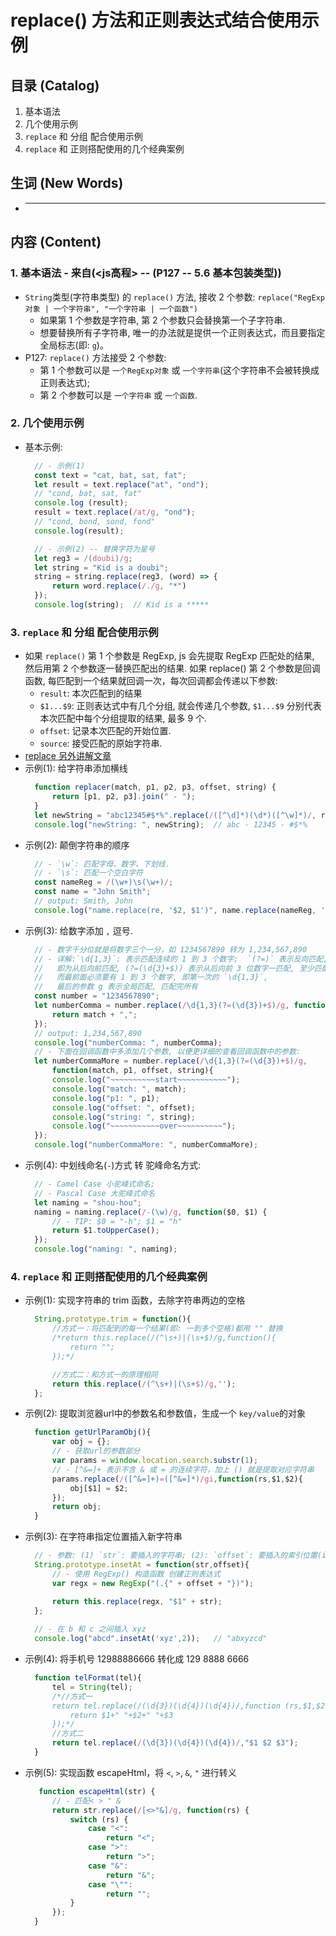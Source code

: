 # replace() 方法和正则表达式结合使用示例

## 目录 (Catalog)
1. 基本语法
2. 几个使用示例
3. `replace` 和 分组 配合使用示例
4. `replace` 和 正则搭配使用的几个经典案例 


## 生词 (New Words)
- ****


## 内容 (Content)
### 1. 基本语法 - 来自(<js高程> -- (P127 -- 5.6 基本包装类型))
- `String`类型(字符串类型) 的 `replace()` 方法, 接收 2 个参数:
  `replace("RegExp对象 | 一个字符串", "一个字符串 | 一个函数") `
    + 如果第 1 个参数是字符串, 第 2 个参数只会替换第一个子字符串.
    + 想要替换所有子字符串, 唯一的办法就是提供一个正则表达式，而且要指定全局标志(即: `g`)。
-  P127: `replace()` 方法接受 2 个参数:
    + 第 1 个参数可以是 `一个RegExp对象` 或 `一个字符串`(这个字符串不会被转换成正则表达式);
    + 第 2 个参数可以是 `一个字符串` 或 `一个函数`.
### 2. 几个使用示例
- 基本示例:
  ```js
    // - 示例(1)
    const text = "cat, bat, sat, fat";
    let result = text.replace("at", "ond");
    // "cond, bat, sat, fat"
    console.log (result);
    result = text.replace(/at/g, "ond");
    // "cond, bond, sond, fond"
    console.log(result);

    // - 示例(2) -- 替换字符为星号
    let reg3 = /(doubi)/g;
    let string = "Kid is a doubi";
    string = string.replace(reg3, (word) => {
        return word.replace(/./g, "*")
    });
    console.log(string);  // Kid is a *****
  ```
### 3. `replace` 和 分组 配合使用示例
- 如果 `replace()` 第 1 个参数是 RegExp, js 会先提取 RegExp 匹配处的结果,
  然后用第 2 个参数逐一替换匹配出的结果. 如果 replace() 第 2 个参数是回调函数, 
  每匹配到一个结果就回调一次，每次回调都会传递以下参数:
    + `result`: 本次匹配到的结果
    + `$1...$9`: 正则表达式中有几个分组, 就会传递几个参数, `$1...$9`
      分别代表本次匹配中每个分组提取的结果, 最多 9 个.
    + `offset`: 记录本次匹配的开始位置.
    + `source`: 接受匹配的原始字符串.
- [replace 另外讲解文章](https://zhuanlan.zhihu.com/p/32179882)
- 示例(1): 给字符串添加横线
  ```js
    function replacer(match, p1, p2, p3, offset, string) {
        return [p1, p2, p3].join(" - ");
    }
    let newString = "abc12345#$*%".replace(/([^\d]*)(\d*)([^\w]*)/, replacer);
    console.log("newString: ", newString);  // abc - 12345 - #$*%
  ```
- 示例(2): 颠倒字符串的顺序
  ```js
    // - `\w`: 匹配字母、数字、下划线.
    // - `\s`: 匹配一个空白字符
    const nameReg = /(\w+)\s(\w+)/;
    const name = "John Smith";
    // output: Smith, John
    console.log("name.replace(re, '$2, $1')", name.replace(nameReg, '$2, $1'));
  ```
- 示例(3): 给数字添加 `,` 逗号.
  ```js
    // - 数字千分位就是将数字三个一分，如 1234567890 转为 1,234,567,890
    // - 详解:`\d{1,3}`: 表示匹配连续的 1 到 3 个数字;  `(?=)` 表示反向匹配, 
    //   即为从后向前匹配, (?=(\d{3}+$)) 表示从后向前 3 位数字一匹配, 至少匹配一次,
    //   而最前面必须要有 1 到 3 个数字, 即第一次的 `\d{1,3}`,
    //   最后的参数 g 表示全局匹配, 匹配完所有
    const number = "1234567890";
    let numberComma = number.replace(/\d{1,3}(?=(\d{3})+$)/g, function(match){
        return match + ",";
    });
    // output: 1,234,567,890
    console.log("numberComma: ", numberComma);
    // - 下面在回调函数中多添加几个参数, 以便更详细的查看回调函数中的参数:
    let numberCommaMore = number.replace(/\d{1,3}(?=(\d{3})+$)/g,
        function(match, p1, offset, string){
        console.log("~~~~~~~~~~start~~~~~~~~~~~");
        console.log("match: ", match);
        console.log("p1: ", p1);
        console.log("offset: ", offset);
        console.log("string: ", string);
        console.log("~~~~~~~~~~~over~~~~~~~~~~");
    });
    console.log("numberCommaMore: ", numberCommaMore);
  ```
- 示例(4): 中划线命名(`-`)方式 转 驼峰命名方式:
  ```js
    // - Camel Case 小驼峰式命名;
    // - Pascal Case 大驼峰式命名
    let naming = "shou-hou";
    naming = naming.replace(/-(\w)/g, function($0, $1) {
        // - TIP: $0 = "-h"; $1 = "h"
        return $1.toUpperCase();
    });
    console.log("naming: ", naming);
  ```

### 4. `replace` 和 正则搭配使用的几个经典案例 
- 示例(1): 实现字符串的 trim 函数，去除字符串两边的空格
  ```js
    String.prototype.trim = function(){
        //方式一：将匹配到的每一个结果(即: 一到多个空格)都用 "" 替换
        /*return this.replace(/(^\s+)|(\s+$)/g,function(){
            return "";
        });*/

        //方式二：和方式一的原理相同
        return this.replace(/(^\s+)|(\s+$)/g,'');
    };
  ```
- 示例(2): 提取浏览器url中的参数名和参数值，生成一个 `key/value`的对象
  ```js
    function getUrlParamObj(){
        var obj = {};
        // - 获取url的参数部分
        var params = window.location.search.substr(1);
        // - [^&=]+ 表示不含 & 或 = 的连续字符，加上 () 就是提取对应字符串
        params.replace(/([^&=]+)=([^&=]*)/gi,function(rs,$1,$2){
            obj[$1] = $2;
        });
        return obj;
    }
  ```
- 示例(3): 在字符串指定位置插入新字符串
  ```js
    // - 参数: (1) `str`: 要插入的字符串; (2): `offset`: 要插入的索引位置(index)
    String.prototype.insetAt = function(str,offset){
        // - 使用 RegExp() 构造函数 创建正则表达式
        var regx = new RegExp("(.{" + offset + "})");

        return this.replace(regx, "$1" + str);
    };
    
    // - 在 b 和 c 之间插入 xyz
    console.log("abcd".insetAt('xyz',2));   // "abxyzcd"
  ```
- 示例(4): 将手机号 12988886666 转化成 129 8888 6666
  ```js
    function telFormat(tel){
        tel = String(tel);
        /*//方式一
        return tel.replace(/(\d{3})(\d{4})(\d{4})/,function (rs,$1,$2,$3){
            return $1+" "+$2+" "+$3
        });*/
        //方式二
        return tel.replace(/(\d{3})(\d{4})(\d{4})/,"$1 $2 $3");
    }
  ```
- 示例(5): 实现函数 escapeHtml，将 `<`, `>`, `&`, `"` 进行转义
  ```js
     function escapeHtml(str) {
        // - 匹配< > " &
        return str.replace(/[<>"&]/g, function(rs) {
            switch (rs) {
                case "<":
                    return "<";
                case ">":
                    return ">";
                case "&":
                    return "&";
                case "\"":
                    return "";
            }
        });
    }
  ```